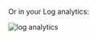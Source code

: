 Or in your Log analytics:

![log analytics](https://raw.githubusercontent.com/l0k0ms/workshops/master/log-workshop/assets/images/log_analytics.png)
